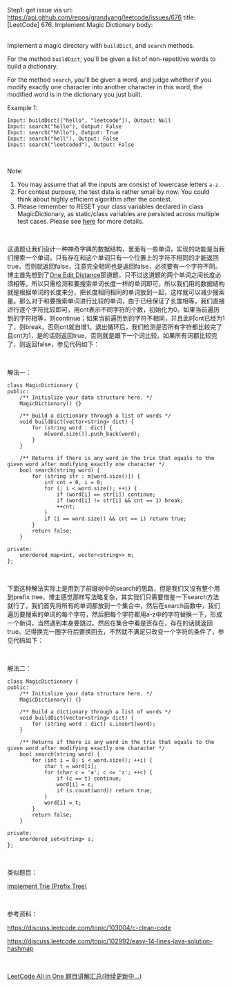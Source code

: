 Step1: get issue via url: https://api.github.com/repos/grandyang/leetcode/issues/676 
 title:[LeetCode] 676. Implement Magic Dictionary 
 body:  
  

Implement a magic directory with `buildDict`, and `search` methods.

For the method `buildDict`, you'll be given a list of non-repetitive words to build a dictionary.

For the method `search`, you'll be given a word, and judge whether if you modify exactly one character into another character in this word, the modified word is in the dictionary you just built.

Example 1:
    
    
    Input: buildDict(["hello", "leetcode"]), Output: Null
    Input: search("hello"), Output: False
    Input: search("hhllo"), Output: True
    Input: search("hell"), Output: False
    Input: search("leetcoded"), Output: False
    

 

Note:

  1. You may assume that all the inputs are consist of lowercase letters `a-z`.
  2. For contest purpose, the test data is rather small by now. You could think about highly efficient algorithm after the contest.
  3. Please remember to RESET your class variables declared in class MagicDictionary, as static/class variables are persisted across multiple test cases. Please see [here](https://leetcode.com/faq/#different-output) for more details.



 

这道题让我们设计一种神奇字典的数据结构，里面有一些单词，实现的功能是当我们搜索一个单词，只有存在和这个单词只有一个位置上的字符不相同的才能返回true，否则就返回false，注意完全相同也是返回false，必须要有一个字符不同。博主首先想到了[One Edit Distance](http://www.cnblogs.com/grandyang/p/5184698.html)那道题，只不过这道题的两个单词之间长度必须相等。所以只需检测和要搜索单词长度一样的单词即可，所以我们用的数据结构就是根据单词的长度来分，把长度相同相同的单词放到一起，这样就可以减少搜索量。那么对于和要搜索单词进行比较的单词，由于已经保证了长度相等，我们直接进行逐个字符比较即可，用cnt表示不同字符的个数，初始化为0。如果当前遍历到的字符相等，则continue；如果当前遍历到的字符不相同，并且此时cnt已经为1了，则break，否则cnt就自增1。退出循环后，我们检测是否所有字符都比较完了且cnt为1，是的话则返回true，否则就是跟下一个词比较。如果所有词都比较完了，则返回false，参见代码如下：

 

解法一：
    
    
    class MagicDictionary {
    public:
        /** Initialize your data structure here. */
        MagicDictionary() {}
        
        /** Build a dictionary through a list of words */
        void buildDict(vector<string> dict) {
            for (string word : dict) {
                m[word.size()].push_back(word);
            }
        }
        
        /** Returns if there is any word in the trie that equals to the given word after modifying exactly one character */
        bool search(string word) {
            for (string str : m[word.size()]) {
                int cnt = 0, i = 0;
                for (; i < word.size(); ++i) {
                    if (word[i] == str[i]) continue;
                    if (word[i] != str[i] && cnt == 1) break; 
                    ++cnt;
                }
                if (i == word.size() && cnt == 1) return true;
            }
            return false;
        }
    
    private:
        unordered_map<int, vector<string>> m;
    };

 

下面这种解法实际上是用到了前缀树中的search的思路，但是我们又没有整个用到prefix tree，博主感觉那样写法略复杂，其实我们只需要借鉴一下search方法就行了。我们首先将所有的单词都放到一个集合中，然后在search函数中，我们遍历要搜索的单词的每个字符，然后把每个字符都用a-z中的字符替换一下，形成一个新词，当然遇到本身要跳过。然后在集合中看是否存在，存在的话就返回true。记得换完一圈字符后要换回去，不然就不满足只改变一个字符的条件了，参见代码如下：

 

解法二：
    
    
    class MagicDictionary {
    public:
        /** Initialize your data structure here. */
        MagicDictionary() {}
        
        /** Build a dictionary through a list of words */
        void buildDict(vector<string> dict) {
            for (string word : dict) s.insert(word);
        }
        
        /** Returns if there is any word in the trie that equals to the given word after modifying exactly one character */
        bool search(string word) {
            for (int i = 0; i < word.size(); ++i) {
                char t = word[i];
                for (char c = 'a'; c <= 'z'; ++c) {
                    if (c == t) continue;
                    word[i] = c;
                    if (s.count(word)) return true;
                }
                word[i] = t;
            }
            return false;
        }
        
    private:
        unordered_set<string> s;
    };

 

类似题目：

[Implement Trie (Prefix Tree)](http://www.cnblogs.com/grandyang/p/4491665.html)

 

参考资料：

<https://discuss.leetcode.com/topic/103004/c-clean-code>

<https://discuss.leetcode.com/topic/102992/easy-14-lines-java-solution-hashmap>

 

[LeetCode All in One 题目讲解汇总(持续更新中...)](http://www.cnblogs.com/grandyang/p/4606334.html)
